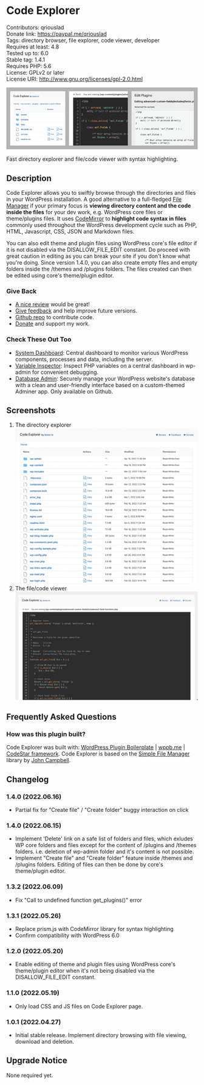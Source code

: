 # Code Explorer

Contributors: qriouslad  
Donate link: https://paypal.me/qriouslad  
Tags: directory browser, file explorer, code viewer, developer  
Requires at least: 4.8  
Tested up to: 6.0  
Stable tag: 1.4.1  
Requires PHP: 5.6  
License: GPLv2 or later  
License URI: http://www.gnu.org/licenses/gpl-2.0.html

![](.wordpress-org/banner-772x250.png)

Fast directory explorer and file/code viewer with syntax highlighting.

## Description

Code Explorer allows you to swiftly browse through the directories and files in your WordPress installation. A good alternative to a full-fledged [File Manager](https://wordpress.org/plugins/wp-file-manager/) if your primary focus is **viewing directory content and the code inside the files** for your dev work, e.g. WordPress core files or theme/plugins files. It uses [CodeMirror](https://codemirror.net/) to **highlight code syntax in files** commonly used throughout the WordPress development cycle such as PHP, HTML, Javascript, CSS, JSON and Markdown files.

You can also edit theme and plugin files using WordPress core's file editor if it is not disabled via the DISALLOW_FILE_EDIT constant. Do proceed with great caution in editing as you can break your site if you don't know what you're doing. Since version 1.4.0, you can also create empty files and empty folders inside the /themes and /plugins folders. The files created can then be edited using core's theme/plugin editor.

### Give Back

* [A nice review](https://wordpress.org/plugins/code-explorer/#reviews) would be great!
* [Give feedback](https://wordpress.org/support/plugin/code-explorer/) and help improve future versions.
* [Github repo](https://github.com/qriouslad/code-explorer) to contribute code.
* [Donate](https://paypal.me/qriouslad) and support my work.

### Check These Out Too

* [System Dashboard](https://wordpress.org/plugins/system-dashboard/): Central dashboard to monitor various WordPress components, processes and data, including the server.
* [Variable Inspector](https://wordpress.org/plugins/variable-inspector/): Inspect PHP variables on a central dashboard in wp-admin for convenient debugging.
* [Database Admin](https://github.com/qriouslad/database-admin): Securely manage your WordPress website's database with a clean and user-friendly interface based on a custom-themed Adminer app. Only available on Github.

## Screenshots

1. The directory explorer
   ![The directory explorer](.wordpress-org/screenshot-1.png)
2. The file/code viewer
   ![The file/code viewer](.wordpress-org/screenshot-2.png)

## Frequently Asked Questions

### How was this plugin built?

Code Explorer was built with: [WordPress Plugin Boilerplate](https://github.com/devinvinson/WordPress-Plugin-Boilerplate/) | [wppb.me](https://wppb.me/) | [CodeStar framework](https://github.com/Codestar/codestar-framework). Code Explorer is based on the [Simple File Manager](https://github.com/jcampbell1/simple-file-manager) library by [John Campbell](https://github.com/jcampbell1).

## Changelog

### 1.4.0 (2022.06.16)

* Partial fix for "Create file" / "Create folder" buggy interaction on click

### 1.4.0 (2022.06.15)

* Implement 'Delete' link on a safe list of folders and files, which exludes WP core folders and files except for the content of /plugins and /themes folders. i.e. deletion of wp-admin folder and it's content is not possible.
* Implement "Create file" and "Create folder" feature inside /themes and /plugins folders. Editing of files can then be done by core's theme/plugin editor.

### 1.3.2 (2022.06.09)

* Fix "Call to undefined function get_plugins()" error

### 1.3.1 (2022.05.26)

* Replace prism.js with CodeMirror library for syntax highlighting
* Confirm compatibility with WordPress 6.0

### 1.2.0 (2022.05.20)

* Enable editing of theme and plugin files using WordPress core's theme/plugin editor when it's not being disabled via the DISALLOW_FILE_EDIT constant.

### 1.1.0 (2022.05.19)

* Only load CSS and JS files on Code Explorer page.

### 1.0.1 (2022.04.27)

* Initial stable release. Implement directory browsing with file viewing, download and deletion.

## Upgrade Notice

None required yet.